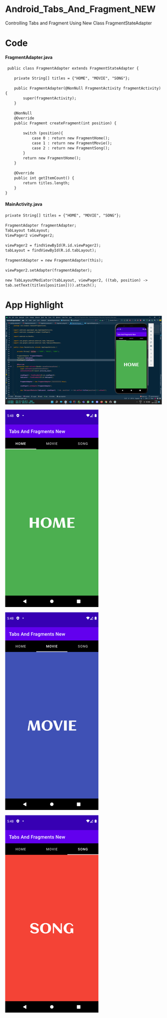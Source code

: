 # Android_Tabs_And_Fragment_NEW
Controlling Tabs and Fragment Using New Class FragmentStateAdapter

# Code

#### FragmentAdapter.java
```
 public class FragmentAdapter extends FragmentStateAdapter {

    private String[] titles = {"HOME", "MOVIE", "SONG"};

    public FragmentAdapter(@NonNull FragmentActivity fragmentActivity) {
        super(fragmentActivity);
    }

    @NonNull
    @Override
    public Fragment createFragment(int position) {

        switch (position){
            case 0 : return new FragmentHome();
            case 1 : return new FragmentMovie();
            case 2 : return new FragmentSong();
        }
        return new FragmentHome();
    }

    @Override
    public int getItemCount() {
        return titles.length;
    }
}
```

#### MainActivity.java
```
private String[] titles = {"HOME", "MOVIE", "SONG"};

FragmentAdapter fragmentAdapter;
TabLayout tabLayout;
ViewPager2 viewPager2;

viewPager2 = findViewById(R.id.viewPager2);
tabLayout = findViewById(R.id.tabLayout);

fragmentAdapter = new FragmentAdapter(this);

viewPager2.setAdapter(fragmentAdapter);

new TabLayoutMediator(tabLayout, viewPager2, ((tab, position) -> tab.setText(titles[position]))).attach();
```

# App Highlight

<img src="app_images/Tabs New Code.png" width="1000" /><br>

<img src="app_images/Tabs New App1.png" width="300" /><br>

<img src="app_images/Tabs New App2.png" width="300" /><br>

<img src="app_images/Tabs New App3.png" width="300" /><br>
